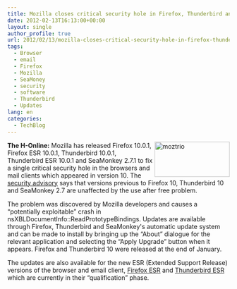 ```yaml
---
title: Mozilla closes critical security hole in Firefox, Thunderbird and SeaMonkey
date: 2012-02-13T16:13:00+00:00
layout: single
author_profile: true
url: 2012/02/13/mozilla-closes-critical-security-hole-in-firefox-thunderbird-and-seamonkey/
tags:
  - Browser
  - email
  - Firefox
  - Mozilla
  - SeaMoney
  - security
  - software
  - Thunderbird
  - Updates
lang: en
categories: 
  - TechBlog
---
```

[<img title="moztrio" border="0" alt="moztrio" align="right" src="http://lh6.ggpht.com/-NBNnVEMMq18/TzkvhPU4IUI/AAAAAAAAEuA/xf2QOrriWC4/moztrio_thumb%25255B1%25255D.png?imgmax=800" width="170" height="80" />](http://lh3.ggpht.com/-7DvTvz4qhmo/TzkvdczI3fI/AAAAAAAAEt4/q8jnmfKD4l0/s1600-h/moztrio%25255B3%25255D.png)**The H-Online:** Mozilla has released Firefox 10.0.1, Firefox ESR 10.0.1, Thunderbird 10.0.1, Thunderbird ESR 10.0.1 and SeaMonkey 2.7.1 to fix a single critical security hole in the browsers and mail clients which appeared in version 10. The [security advisory](https://www.mozilla.org/security/announce/2012/mfsa2012-10.html) says that versions previous to Firefox 10, Thunderbird 10 and SeaMonkey 2.7 are unaffected by the use after free problem. 

The problem was discovered by Mozilla developers and causes a “potentially exploitable” crash in nsXBLDocumentInfo::ReadPrototypeBindings. Updates are available through Firefox, Thunderbird and SeaMonkey's automatic update system and can be made to install by bringing up the “About” dialogue for the relevant application and selecting the “Apply Upgrade” button when it appears. Firefox and Thunderbird 10 were released at the end of January. 

The updates are also available for the new ESR (Extended Support Release) versions of the browser and email client, [Firefox ESR](http://www.mozilla.org/en-US/firefox/organizations/index.html) and [Thunderbird ESR](http://www.mozilla.org/en-US/thunderbird/organizations/index.html) which are currently in their “qualification” phase.